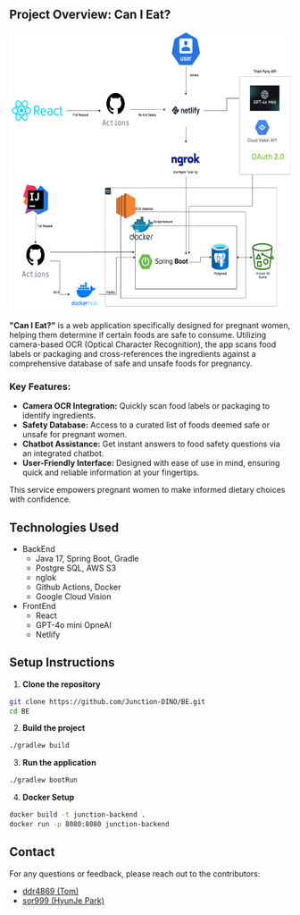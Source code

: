 ## Project Overview: Can I Eat?
<img src="./diagram.png" width="600" height="500"/>

**"Can I Eat?"** is a web application specifically designed for pregnant women, helping them determine if certain foods are safe to consume. Utilizing camera-based OCR (Optical Character Recognition), the app scans food labels or packaging and cross-references the ingredients against a comprehensive database of safe and unsafe foods for pregnancy.

### Key Features:
- **Camera OCR Integration:** Quickly scan food labels or packaging to identify ingredients.
- **Safety Database:** Access to a curated list of foods deemed safe or unsafe for pregnant women.
- **Chatbot Assistance:** Get instant answers to food safety questions via an integrated chatbot.
- **User-Friendly Interface:** Designed with ease of use in mind, ensuring quick and reliable information at your fingertips.

This service empowers pregnant women to make informed dietary choices with confidence.


## Technologies Used
- BackEnd
  - Java 17, Spring Boot, Gradle
  - Postgre SQL, AWS S3
  - nglok
  - Github Actions, Docker
  - Google Cloud Vision
- FrontEnd
  - React  
  - GPT-4o mini OpneAI
  - Netlify


## Setup Instructions

1. **Clone the repository**
 ```bash
 git clone https://github.com/Junction-DINO/BE.git
 cd BE
 ```
2. **Build the project**

  ```bash
  ./gradlew build
  ```

3. **Run the application**
  ```bash
  ./gradlew bootRun
  ```

4. **Docker Setup**
  ```bash
  docker build -t junction-backend .
  docker run -p 8080:8080 junction-backend
  ```

## Contact

For any questions or feedback, please reach out to the contributors:

- [ddr4869 (Tom)](https://github.com/ddr4869)
- [sor999 (HyunJe Park)](https://github.com/sor999)
